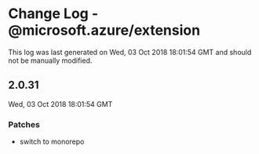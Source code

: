 # Change Log - @microsoft.azure/extension

This log was last generated on Wed, 03 Oct 2018 18:01:54 GMT and should not be manually modified.

## 2.0.31
Wed, 03 Oct 2018 18:01:54 GMT

### Patches

- switch to monorepo

